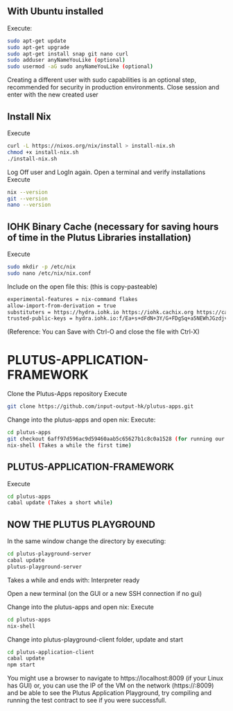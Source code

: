
## With Ubuntu installed

Execute:
```bash
sudo apt-get update
sudo apt-get upgrade
sudo apt-get install snap git nano curl
sudo adduser anyNameYouLike (optional)
sudo usermod -aG sudo anyNameYouLike (optional)
```
Creating a different user with sudo capabilities is an optional step, recommended for
security in production environments.
Close session and enter with the new created user

## Install Nix
Execute
```bash
curl -L https://nixos.org/nix/install > install-nix.sh
chmod +x install-nix.sh
./install-nix.sh
```
Log Off user and LogIn again.
Open a terminal and verify installations
Execute
```bash
nix --version
git --version
nano --version
```
## IOHK Binary Cache (necessary for saving hours of time in the Plutus Libraries installation)
Execute
```bash
sudo mkdir -p /etc/nix
sudo nano /etc/nix/nix.conf
```

Include on the open file this: (this is copy-pasteable)
```bash
experimental-features = nix-command flakes
allow-import-from-derivation = true
substituters = https://hydra.iohk.io https://iohk.cachix.org https://cache.nixos.org
trusted-public-keys = hydra.iohk.io:f/Ea+s+dFdN+3Y/G+FDgSq+a5NEWhJGzdjvKNGv0/EQ= iohk.cachix.org-1:DpRUyj7h7V830dp/i6Nti+NEO2/nhblbov/8MW7Rqoo= cache.nixos.org-1:6NCHdD59X431o0gWypbMrAURkbJ16ZPMQFGspcDShjY=
```
(Reference: You can Save with Ctrl-O and close the file with Ctrl-X)
# PLUTUS-APPLICATION-FRAMEWORK
Clone the Plutus-Apps repository
Execute
```bash
git clone https://github.com/input-output-hk/plutus-apps.git
```
Change into the plutus-apps and open nix:
Execute:
```bash
cd plutus-apps
git checkout 6aff97d596ac9d59460aab5c65627b1c8c0a1528 (for running our examples)
nix-shell (Takes a while the first time)
```

## PLUTUS-APPLICATION-FRAMEWORK
Execute
```bash
cd plutus-apps
cabal update (Takes a short while)
```

## NOW THE PLUTUS PLAYGROUND
In the same window change the directory by executing:
```bash
cd plutus-playground-server
cabal update
plutus-playground-server
```
Takes a while and ends with:
Interpreter ready

Open a new terminal (on the GUI or a new SSH connection if no gui)

Change into the plutus-apps and open nix:
Execute
```bash
cd plutus-apps
nix-shell
```
Change into plutus-playground-client folder, update and start
```bash
cd plutus-application-client
cabal update
npm start
```
You might use a browser to navigate to https://localhost:8009 (if your Linux has GUI) or, you can
use the IP of the VM on the network (https://<VM IP ADDRESS>:8009) and be able to see the
Plutus Application Playground, try compiling and running the test contract to see if you were
successfull.
